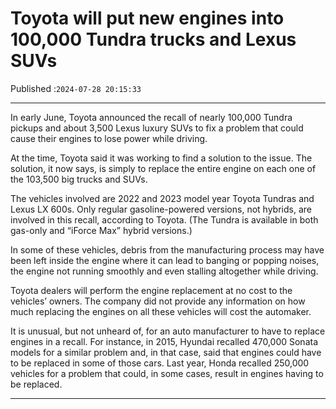 # Toyota will put new engines into 100,000 Tundra trucks and Lexus SUVs

Published :`2024-07-28 20:15:33`

---

In early June, Toyota announced the recall of nearly 100,000 Tundra pickups and about 3,500 Lexus luxury SUVs to fix a problem that could cause their engines to lose power while driving.

At the time, Toyota said it was working to find a solution to the issue. The solution, it now says, is simply to replace the entire engine on each one of the 103,500 big trucks and SUVs.

The vehicles involved are 2022 and 2023 model year Toyota Tundras and Lexus LX 600s. Only regular gasoline-powered versions, not hybrids, are involved in this recall, according to Toyota. (The Tundra is available in both gas-only and “iForce Max” hybrid versions.)

In some of these vehicles, debris from the manufacturing process may have been left inside the engine where it can lead to banging or popping noises, the engine not running smoothly and even stalling altogether while driving.

Toyota dealers will perform the engine replacement at no cost to the vehicles’ owners. The company did not provide any information on how much replacing the engines on all these vehicles will cost the automaker.

It is unusual, but not unheard of, for an auto manufacturer to have to replace engines in a recall. For instance, in 2015, Hyundai recalled 470,000 Sonata models for a similar problem and, in that case, said that engines could have to be replaced in some of those cars. Last year, Honda recalled 250,000 vehicles for a problem that could, in some cases, result in engines having to be replaced.

---

